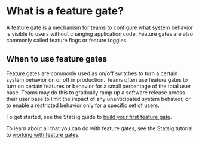 # What is a feature gate?
A feature gate is a mechanism for teams to configure what system behavior is visible to users without changing application code. Feature gates are also commonly called feature flags or feature toggles. 

## When to use feature gates
Feature gates are commonly used as on/off switches to turn a certain system behavior on or off in production. Teams often use feature gates to turn on certain features or behavior for a small percentage of the total user base. Teams may do this to gradually ramp up a software release across their user base to limit the impact of any unanticipated system behavior, or to enable a restricted behavior only for a specific set of users. 

To get started, see the Statsig guide to [build your first feature gate](https://docs.statsig.com/guides/first-feature).

To learn about all that you can do with feature gates, see the Statsig tutorial to [working with feature gates](https://docs.statsig.com/feature-gates/working-with).
